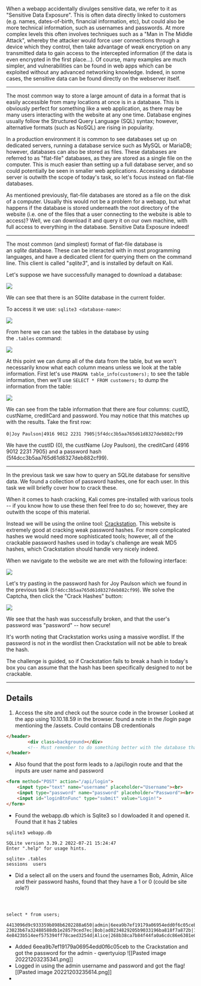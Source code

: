 
When a webapp accidentally divulges sensitive data, we refer to it as "Sensitive Data Exposure". This is often data directly linked to customers (e.g. names, dates-of-birth, financial information, etc), but could also be more technical information, such as usernames and passwords. At more complex levels this often involves techniques such as a "Man in The Middle Attack", whereby the attacker would force user connections through a device which they control, then take advantage of weak encryption on any transmitted data to gain access to the intercepted information (if the data is even encrypted in the first place...). Of course, many examples are much simpler, and vulnerabilities can be found in web apps which can be exploited without any advanced networking knowledge. Indeed, in some cases, the sensitive data can be found directly on the webserver itself.

--- 
The most common way to store a large amount of data in a format that is easily accessible from many locations at once is in a database. This is obviously perfect for something like a web application, as there may be many users interacting with the website at any one time. Database engines usually follow the Structured Query Language (SQL) syntax; however, alternative formats (such as NoSQL) are rising in popularity.

In a production environment it is common to see databases set up on dedicated servers, running a database service such as MySQL or MariaDB; however, databases can also be stored as files. These databases are referred to as "flat-file" databases, as they are stored as a single file on the computer. This is much easier than setting up a full database server, and so could potentially be seen in smaller web applications. Accessing a database server is outwith the scope of today's task, so let's focus instead on flat-file databases.

As mentioned previously, flat-file databases are stored as a file on the disk of a computer. Usually this would not be a problem for a webapp, but what happens if the database is stored underneath the root directory of the website (i.e. one of the files that a user connecting to the website is able to access)? Well, we can download it and query it on our own machine, with full access to everything in the database. Sensitive Data Exposure indeed!

---
The most common (and simplest) format of flat-file database is an _sqlite_ database. These can be interacted with in most programming languages, and have a dedicated client for querying them on the command line. This client is called "_sqlite3_", and is installed by default on Kali.

Let's suppose we have successfully managed to download a database:

![](https://i.imgur.com/tmRhcRE.png)

We can see that there is an SQlite database in the current folder.

To access it we use: `sqlite3 <database-name>`:

![](https://i.imgur.com/KJHAdI3.png)

From here we can see the tables in the database by using the `.tables` command:

![](https://i.imgur.com/kyIWl1q.png)

At this point we can dump all of the data from the table, but we won't necessarily know what each column means unless we look at the table information. First let's use `PRAGMA table_info(customers);` to see the table information, then we'll use `SELECT * FROM customers;` to dump the information from the table:

![](https://i.imgur.com/wVvHk7a.png)

We can see from the table information that there are four columns: custID, custName, creditCard and password. You may notice that this matches up with the results. Take the first row:

`0|Joy Paulson|4916 9012 2231 7905|5f4dcc3b5aa765d61d8327deb882cf99   `   

We have the custID (0), the custName (Joy Paulson), the creditCard (4916 9012 2231 7905) and a password hash (5f4dcc3b5aa765d61d8327deb882cf99).

--- 
In the previous task we saw how to query an SQLite database for sensitive data. We found a collection of password hashes, one for each user. In this task we will briefly cover how to crack these.

When it comes to hash cracking, Kali comes pre-installed with various tools -- if you know how to use these then feel free to do so; however, they are outwith the scope of this material.

Instead we will be using the online tool: [Crackstation](https://crackstation.net/). This website is extremely good at cracking weak password hashes. For more complicated hashes we would need more sophisticated tools; however, all of the crackable password hashes used in today's challenge are weak MD5 hashes, which Crackstation should handle very nicely indeed.

When we navigate to the website we are met with the following interface:

![](https://i.imgur.com/oioleck.png)

Let's try pasting in the password hash for Joy Paulson which we found in the previous task (`5f4dcc3b5aa765d61d8327deb882cf99`). We solve the Captcha, then click the "Crack Hashes" button:

![](https://i.imgur.com/KwHMGGV.png)

We see that the hash was successfully broken, and that the user's password was "password" -- how secure!

It's worth noting that Crackstation works using a massive wordlist. If the password is not in the wordlist then Crackstation will not be able to break the hash.  

The challenge is guided, so if Crackstation fails to break a hash in today's box you can assume that the hash has been specifically designed to not be crackable.

---   

## Details

1. Access the site and check out the source code in the browser
Looked at the app using 10.10.18.59 in the browser. found a note in the /login page mentioning the /assets. Could contains DB credentionals
```html 
</header>
		<div class=background></div>
		<!-- Must remember to do something better with the database than store it in /assets... -->
</header>
```
- Also found that the post form leads to a /api/login route and that the inputs are user name and password
```html 
<form method="POST" action="/api/login">
	<input type="text" name="username" placeholder="Username"><br>
	<input type="password" name="password" placeholder="Password"><br>
	<input id="loginBtnFunc" type="submit" value="Login!">
</form>
```

- Found the webapp.db which is Sqlite3  so I dowloaded it and opened it. Found that it has 2 tables
```shell
sqlite3 webapp.db 

SQLite version 3.39.2 2022-07-21 15:24:47
Enter ".help" for usage hints.

sqlite> .tables
sessions  users   
```
- Did a select all on the users and found the usernames Bob, Admin, Alice and their password hashs, found that they have a 1 or 0 (could be site role?)
```sqlite



select * from users;

4413096d9c933359b898b6202288a650|admin|6eea9b7ef19179a06954edd0f6c05ceb|1
23023b67a32488588db1e28579ced7ec|Bob|ad0234829205b9033196ba818f7a872b|1
4e8423b514eef575394ff78caed3254d|Alice|268b38ca7b84f44fa0a6cdc86e6301e0|0

```
- Added 6eea9b7ef19179a06954edd0f6c05ceb to the Crackstation and got the password for the admin  - qwertyuiop
![[Pasted image 20221203235341.png]]
- Logged in using the admin username and password and got the flag![[Pasted image 20221203235614.png]]
- 